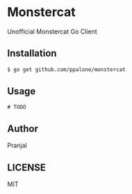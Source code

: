 # Monstercat

Unofficial Monstercat Go Client

## Installation

```bash
$ go get github.com/ppalone/monstercat
```

## Usage

```
# TODO
```

## Author

Pranjal

## LICENSE

MIT
